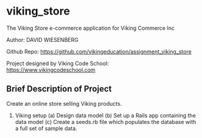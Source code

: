 viking_store
============

The Viking Store e-commerce application for Viking Commerce Inc

Author: DAVID WIESENBERG 

Github Repo: 
  https://github.com/vikingeducation/assignment_viking_store

Project designed by Viking Code School: 
  https://www.vikingcodeschool.com

Brief Description of Project
----------------------------
Create an online store selling Viking products.

1. Viking setup
  (a) Design data model
  (b) Set up a Rails app containing the data model
  (c) Create a seeds.rb file which populates the database with a full set of sample data.

